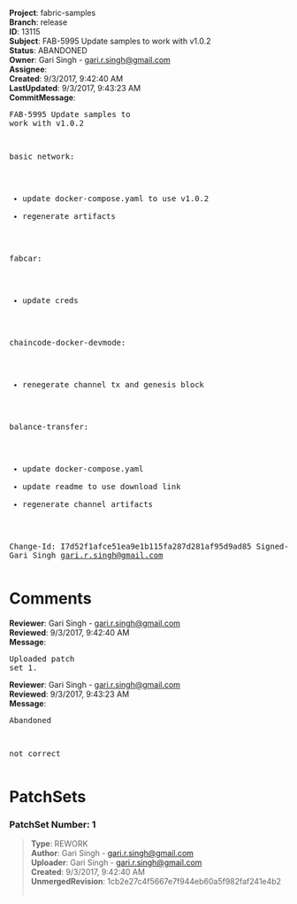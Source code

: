 <strong>Project</strong>: fabric-samples<br><strong>Branch</strong>: release<br><strong>ID</strong>: 13115<br><strong>Subject</strong>: FAB-5995 Update samples to work with v1.0.2<br><strong>Status</strong>: ABANDONED<br><strong>Owner</strong>: Gari Singh - gari.r.singh@gmail.com<br><strong>Assignee</strong>:<br><strong>Created</strong>: 9/3/2017, 9:42:40 AM<br><strong>LastUpdated</strong>: 9/3/2017, 9:43:23 AM<br><strong>CommitMessage</strong>:<br><pre>FAB-5995 Update samples to work with v1.0.2

basic network:
- update docker-compose.yaml to use v1.0.2
- regenerate artifacts

fabcar:
- update creds

chaincode-docker-devmode:
- renegerate channel tx and genesis block

balance-transfer:
- update docker-compose.yaml
- update readme to use download link
- regenerate channel artifacts

Change-Id: I7d52f1afce51ea9e1b115fa287d281af95d9ad85
Signed-off-by: Gari Singh <gari.r.singh@gmail.com>
</pre><h1>Comments</h1><strong>Reviewer</strong>: Gari Singh - gari.r.singh@gmail.com<br><strong>Reviewed</strong>: 9/3/2017, 9:42:40 AM<br><strong>Message</strong>: <pre>Uploaded patch set 1.</pre><strong>Reviewer</strong>: Gari Singh - gari.r.singh@gmail.com<br><strong>Reviewed</strong>: 9/3/2017, 9:43:23 AM<br><strong>Message</strong>: <pre>Abandoned

not correct</pre><h1>PatchSets</h1><h3>PatchSet Number: 1</h3><blockquote><strong>Type</strong>: REWORK<br><strong>Author</strong>: Gari Singh - gari.r.singh@gmail.com<br><strong>Uploader</strong>: Gari Singh - gari.r.singh@gmail.com<br><strong>Created</strong>: 9/3/2017, 9:42:40 AM<br><strong>UnmergedRevision</strong>: 1cb2e27c4f5667e7f944eb60a5f982faf241e4b2<br><br></blockquote>